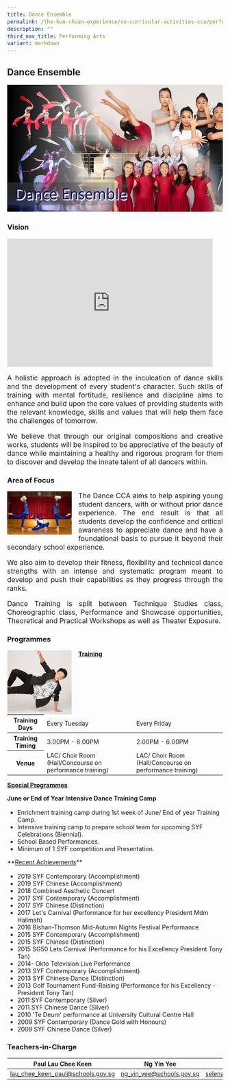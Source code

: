 ```yaml
---
title: Dance Ensemble
permalink: /the-kuo-chuan-experience/co-curricular-activities-cca/performing-arts/dance-ensemble/
description: ""
third_nav_title: Performing Arts
variant: markdown
---
```

## Dance Ensemble

![](/images/The%20Kuo%20Chuan%20Experience/CCA/Dance%20Ensemble/DanceEnsemble.jpg)


### Vision

<iframe allowfullscreen="true" height="299" width="480" frameborder="0" src="https://docs.google.com/presentation/d/e/2PACX-1vSL1tCpSOPN3BXpiDSSNs9lvN_jc_6G3DwGwxAzer0vok81eJNE14CXr8a6fipJqBjY7dZbDuhF_H7E/embed?start=true&amp;loop=false&amp;delayms=3000" align="center"></iframe>

<p style="text-align: justify;font-size:16px;">
A holistic approach is adopted in the inculcation of dance skills and the development of every student's character. Such skills of training with mental fortitude, resilience and discipline aims to enhance and build upon the core values of providing students with the relevant knowledge, skills and values that will help them face the challenges of tomorrow.</p>

<p style="text-align: justify;font-size:16px;">
We believe that through our original compositions and creative works, students will be inspired to be appreciative of the beauty of dance while maintaining a healthy and rigorous program for them to discover and develop the innate talent of all dancers within.</p>

### Area of Focus

<img src="/images/The%20Kuo%20Chuan%20Experience/CCA/Dance%20Ensemble/area%20of%20focus.jpg" style="width:30%;margin-right:15px;" align="left">


<p style="text-align: justify;font-size:16px;">
The Dance CCA aims to help aspiring young student dancers, with or without prior dance experience. The end result is that all students develop the confidence and critical awareness to appreciate dance and have a foundational basis to pursue it beyond their secondary school experience.</p>

<p style="text-align: justify;font-size:16px;">
We also aim to develop their fitness, flexibility and technical dance strengths with an intense and systematic program meant to develop and push their capabilities as they progress through the ranks.</p>

<p style="text-align: justify;font-size:16px;">
Dance Training is split between Technique Studies class, Choreographic class, Performance and Showcase opportunities, Theoretical and Practical Workshops as well as Theater Exposure.</p>

### Programmes

<img src="/images/The%20Kuo%20Chuan%20Experience/CCA/Dance%20Ensemble/dance3.jpg" style="width:30%;margin-right:15px;" align="left">

**<u>Training</u>**

<table>
<thead>
  <tr>
    <th>Training Days</th>
    <td>Every Tuesday</td>
    <td>Every Friday</td>
  </tr>
</thead>
<tbody>
  <tr>
    <th> Training Timing</th>
    <td>3.00PM - 6.00PM</td>
    <td>2.00PM - 6.00PM</td>
  </tr>
  <tr>
    <th> Venue</th>
    <td>LAC/ Choir Room (Hall/Concourse on performance training) </td>
    <td>LAC/ Choir Room (Hall/Concourse on performance training) </td>
  </tr>
</tbody>
</table>

**<u>Special Programmes</u>**

**June or End of Year Intensive Dance Training Camp**  
<p style="text-align: justify;font-size:16px;">

*   Enrichment training camp during 1st week of June/ End of year Training Camp.
*   Intensive training camp to prepare school team for upcoming SYF Celebrations (Biennial).
*   School Based Performances.
*   Minimum of 1 SYF competition and Presentation.
</p>
**<u>Recent Achievements</u>**
<p style="text-align: justify;font-size:16px;">

*   2019 SYF Contemporary (Accomplishment)
*   2019 SYF Chinese (Accomplishment)
*   2018 Combined Aesthetic Concert&nbsp;
*   2017 SYF Contemporary (Accomplishment)
*   2017 SYF Chinese (Distinction)
*   2017 Let's Carnival (Performance for her excellency President Mdm Halimah)
*   2016 Bishan-Thomson Mid-Autumn Nights Festival Performance
*   2015 SYF Contemporary (Accomplishment)
*   2015 SYF Chinese (Distinction)
*   2015 SG50 Lets Carnival (Performance for his Excellency President Tony Tan)
*   2014- Okto Television Live Performance
*   2013 SYF Contemporary (Accomplishment)
*   2013 SYF Chinese Dance (Distinction)
*   2013 Golf Tournament Fund-Raising (Performance for his Excellency - President Tony Tan)
*   2011 SYF Contemporary (Silver)
*   2011 SYF Chinese Dance (Silver)
*   2010 'Te Deum' performance at University Cultural Centre Hall
*   2009 SYF Contemporary (Dance Gold with Honours)
*   2009 SYF Chinese Dance (Silver)

</p>

### Teachers-in-Charge



| Paul Lau Chee Keen| Ng Yin Yee | Selena Wee|
| -------- | -------- | -------- |
| <a href="mailto:lau_chee_keen_paul@schools.gov.sg">lau_chee_keen_paul@schools.gov.sg</a>     | <a href="mailto:ng_yin_yee@schools.gov.sg">ng_yin_yee@schools.gov.sg</a>     | <a href="mailto:selena_wee@schools.gov.sg">selena_wee@schools.gov.sg</a>    |